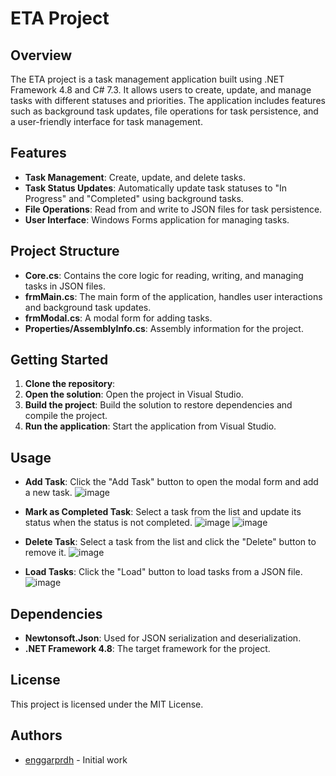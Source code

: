 # ETA Project

## Overview
The ETA project is a task management application built using .NET Framework 4.8 and C# 7.3. It allows users to create, update, and manage tasks with different statuses and priorities. The application includes features such as background task updates, file operations for task persistence, and a user-friendly interface for task management.

## Features
- **Task Management**: Create, update, and delete tasks.
- **Task Status Updates**: Automatically update task statuses to "In Progress" and "Completed" using background tasks.
- **File Operations**: Read from and write to JSON files for task persistence.
- **User Interface**: Windows Forms application for managing tasks.

## Project Structure
- **Core.cs**: Contains the core logic for reading, writing, and managing tasks in JSON files.
- **frmMain.cs**: The main form of the application, handles user interactions and background task updates.
- **frmModal.cs**: A modal form for adding tasks.
- **Properties/AssemblyInfo.cs**: Assembly information for the project.

## Getting Started
1. **Clone the repository**:
2. **Open the solution**: Open the project in Visual Studio.
3. **Build the project**: Build the solution to restore dependencies and compile the project.
4. **Run the application**: Start the application from Visual Studio.

## Usage
- **Add Task**: Click the "Add Task" button to open the modal form and add a new task.
  ![image](https://github.com/user-attachments/assets/597f5f5d-3afc-4b36-8efb-36b184876cd3)

- **Mark as Completed Task**: Select a task from the list and update its status when the status is not completed.
![image](https://github.com/user-attachments/assets/4da43078-fd8d-49b7-beeb-5ed11d8b3732)
![image](https://github.com/user-attachments/assets/345a54a1-2c7f-4acc-9862-8faf5d4b1ab6)

- **Delete Task**: Select a task from the list and click the "Delete" button to remove it.
![image](https://github.com/user-attachments/assets/13da721b-d3c4-4483-b663-cba6bd2c8d0f)

- **Load Tasks**: Click the "Load" button to load tasks from a JSON file.
![image](https://github.com/user-attachments/assets/03fd453d-5d1a-4607-9345-1f9574f8767e)


## Dependencies
- **Newtonsoft.Json**: Used for JSON serialization and deserialization.
- **.NET Framework 4.8**: The target framework for the project.



## License
This project is licensed under the MIT License.


## Authors
- [enggarprdh](https://github.com/enggarprdh) - Initial work

